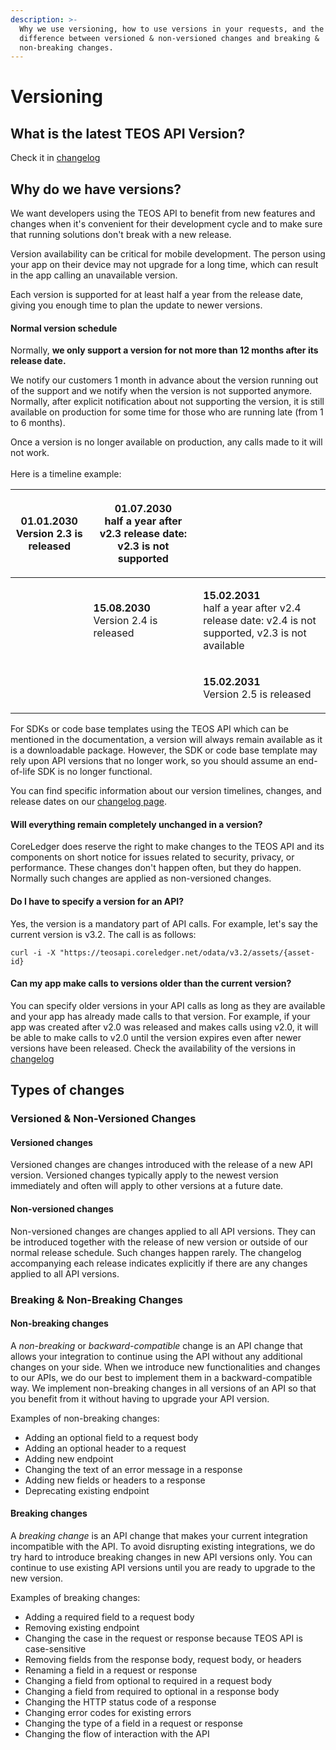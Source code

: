 ```yaml
---
description: >-
  Why we use versioning, how to use versions in your requests, and the
  difference between versioned & non-versioned changes and breaking &
  non-breaking changes.
---
```


# Versioning

## What is the latest TEOS API Version? <a href="#latest" id="latest"></a>

Check it in [changelog](../changelog/ "mention")

## Why do we have versions? <a href="#whyversion" id="whyversion"></a>

We want developers using the TEOS API to benefit from new features and changes when it's convenient for their development cycle and to make sure that running solutions don't break with a new release.

Version availability can be critical for mobile development. The person using your app on their device may not upgrade for a long time, which can result in the app calling an unavailable version.

Each version is supported for at least half a year from the release date, giving you enough time to plan the update to newer versions.

#### Normal version schedule

Normally, **we only support a version for not more than 12 months after its release date.**&#x20;

We notify our customers 1 month in advance about the version running out of the support and we notify when the version is not supported anymore. Normally, after explicit notification about not supporting the version, it is still available on production for some time for those who are running late (from 1 to 6 months).&#x20;

Once a version is no longer available on production, any calls made to it will not work. \
\
Here is a timeline example:

| <p><strong>01.01.2030</strong><br>Version 2.3 is released</p> | <p><strong>01.07.2030</strong><br>half a year after v2.3 release date: v2.3 is not supported</p> |                                                                                                                         |
| ------------------------------------------------------------- | ------------------------------------------------------------------------------------------------ | ----------------------------------------------------------------------------------------------------------------------- |
|                                                               | <p><strong>15.08.2030</strong><br>Version 2.4 is released</p>                                    | <p><strong>15.02.2031</strong><br>half a year after v2.4 release date: v2.4 is not supported, v2.3 is not available</p> |
|                                                               |                                                                                                  | <p><strong>15.02.2031</strong><br>Version 2.5 is released</p>                                                           |

For SDKs or code base templates using the TEOS API which can be mentioned in the documentation, a version will always remain available as it is a downloadable package. However, the SDK or code base template may rely upon API versions that no longer work, so you should assume an end-of-life SDK is no longer functional.

You can find specific information about our version timelines, changes, and release dates on our [changelog page](../changelog/).

#### Will everything remain completely unchanged in a version? <a href="#stability" id="stability"></a>

CoreLedger does reserve the right to make changes to the TEOS API and its components on short notice for issues related to security, privacy, or performance. These changes don't happen often, but they do happen. Normally such changes are applied as non-versioned changes.&#x20;

#### Do I have to specify a version for an API? <a href="#unversioned_calls" id="unversioned_calls"></a>

Yes, the version is a mandatory part of API calls. For example, let's say the current version is v3.2. The call is as follows:

```
curl -i -X "https://teosapi.coreledger.net/odata/v3.2/assets/{asset-id}
```

#### Can my app make calls to versions older than the current version? <a href="#calling_older_versions" id="calling_older_versions"></a>

You can specify older versions in your API calls as long as they are available and your app has already made calls to that version. For example, if your app was created after v2.0 was released and makes calls using v2.0, it will be able to make calls to v2.0 until the version expires even after newer versions have been released. Check the availability of the versions in [changelog](../changelog/ "mention")

## Types of changes

### Versioned & Non-Versioned Changes

#### Versioned changes

Versioned changes are changes introduced with the release of a new API version. Versioned changes typically apply to the newest version immediately and often will apply to other versions at a future date.

#### Non-versioned changes

Non-versioned changes are changes applied to all API versions. They can be introduced together with the release of new version or outside of our normal release schedule. Such changes happen rarely. The changelog accompanying each release indicates explicitly if there are any changes applied to all API versions.&#x20;

### Breaking & Non-Breaking Changes

#### Non-breaking changes

A _non-breaking_ or _backward-compatible_ change is an API change that allows your integration to continue using the API without any additional changes on your side. When we introduce new functionalities and changes to our APIs, we do our best to implement them in a backward-compatible way. We implement non-breaking changes in all versions of an API so that you benefit from it without having to upgrade your API version.

Examples of non-breaking changes:&#x20;

* Adding an optional field to a request body
* Adding an optional header to a request
* Adding new endpoint
* Changing the text of an error message in a response
* Adding new fields or headers to a response
* Deprecating existing endpoint

#### Breaking changes

A _breaking change_ is an API change that makes your current integration incompatible with the API. To avoid disrupting existing integrations, we do try hard to introduce breaking changes in new API versions only. You can continue to use existing API versions until you are ready to upgrade to the new version.

Examples of breaking changes:&#x20;

* Adding a required field to a request body
* Removing existing endpoint
* Changing the case in the request or response because TEOS API is case-sensitive
* Removing fields from the response body, request body, or headers
* Renaming a field in a request or response
* Changing a field from optional to required in a request body
* Changing a field from required to optional in a response body
* Changing the HTTP status code of a response
* Changing error codes for existing errors
* Changing the type of a field in a request or response
* Changing the flow of interaction with the API
